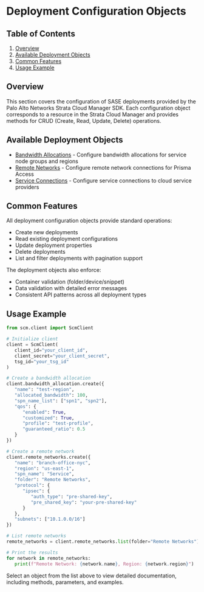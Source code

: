 # Deployment Configuration Objects

## Table of Contents

1. [Overview](#overview)
2. [Available Deployment Objects](#available-deployment-objects)
3. [Common Features](#common-features)
4. [Usage Example](#usage-example)

## Overview

This section covers the configuration of SASE deployments provided by the Palo Alto Networks Strata Cloud Manager SDK. Each configuration object corresponds to a resource in the Strata Cloud Manager and provides methods for CRUD (Create, Read, Update, Delete) operations.

## Available Deployment Objects

- [Bandwidth Allocations](bandwidth_allocations.md) - Configure bandwidth allocations for service node groups and regions
- [Remote Networks](remote_networks.md) - Configure remote network connections for Prisma Access
- [Service Connections](service_connections.md) - Configure service connections to cloud service providers

## Common Features

All deployment configuration objects provide standard operations:

- Create new deployments
- Read existing deployment configurations
- Update deployment properties
- Delete deployments
- List and filter deployments with pagination support

The deployment objects also enforce:

- Container validation (folder/device/snippet)
- Data validation with detailed error messages
- Consistent API patterns across all deployment types

## Usage Example

<div class="termy">

<!-- termynal -->
```python
from scm.client import ScmClient

# Initialize client
client = ScmClient(
   client_id="your_client_id",
   client_secret="your_client_secret",
   tsg_id="your_tsg_id"
)

# Create a bandwidth allocation
client.bandwidth_allocation.create({
   "name": "test-region",
   "allocated_bandwidth": 100,
   "spn_name_list": ["spn1", "spn2"],
   "qos": {
      "enabled": True,
      "customized": True,
      "profile": "test-profile",
      "guaranteed_ratio": 0.5
   }
})

# Create a remote network
client.remote_networks.create({
   "name": "branch-office-nyc",
   "region": "us-east-1",
   "spn_name": "Service",
   "folder": "Remote Networks",
   "protocol": {
      "ipsec": {
         "auth_type": "pre-shared-key",
         "pre_shared_key": "your-pre-shared-key"
      }
   },
   "subnets": ["10.1.0.0/16"]
})

# List remote networks
remote_networks = client.remote_networks.list(folder="Remote Networks")

# Print the results
for network in remote_networks:
   print(f"Remote Network: {network.name}, Region: {network.region}")
```

</div>

Select an object from the list above to view detailed documentation, including methods, parameters, and examples.

